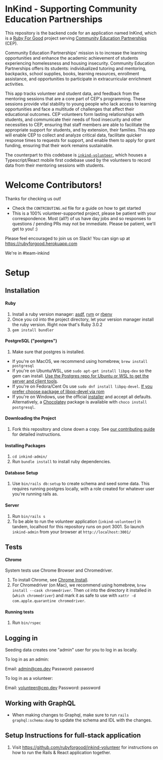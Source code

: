 # InKind - Supporting Community Education Partnerships

This repository is the backend code for an application named InKind, which is a [Ruby For Good](https://rubyforgood.org/) project serving [Community Education Partnerships](https://www.cep.ngo/) (CEP).

Community Education Partnerships' mission is to increase the learning opportunities and enhance the academic achievement of students experiencing homelessness and housing insecurity. Community Education Partnerships offers its students: individualized tutoring and mentoring, backpacks, school supplies, books, learning resources, enrollment assistance, and opportunities to participate in extracurricular enrichment activities.

This app tracks volunteer and student data, and feedback from the mentoring sessions that are a core part of CEP's programming. These sessions provide vital stability to young people who lack access to learning opportunities and face a multitude of challenges that affect their educational outcomes. CEP volunteers form lasting relationships with students, and communicate their needs of food insecurity and other necessities to CEP, ensuring that staff members are able to facilitate the appropriate support for students, and by extension, their families. This app will enable CEP to collect and analyze critical data, facilitate quicker response times to requests for support, and enable them to apply for grant funding, ensuring that their work remains sustainable.

The counterpart to this codebase is [`inkind-volunteer`](https://github.com/rubyforgood/inkind-volunteer), which houses a Typescript/React mobile first codebase used by the volunteers to record data from their mentoring sessions with students.

# Welcome Contributors!

Thanks for checking us out!
  - Check the `CONTRIBUTING.md` file for a guide on how to get started
  - This is a 100% volunteer-supported project, please be patient with your correspondence. Most (all?) of us have day jobs and so responses to questions / pending PRs may not be immediate. Please be patient, we'll get to you! :)

Please feel encouraged to join us on Slack! You can sign up at https://rubyforgood.herokuapp.com

We're in #team-inkind

# Setup

## Installation

#### Ruby

1. Install a ruby version manager: [asdf](https://asdf-vm.com/guide/getting-started.html#_1-install-dependencies), [rvm](https://rvm.io/) or [rbenv](https://github.com/rbenv/rbenv)
1. Once you cd into the project directory, let your version manager install the ruby version. Right now that's Ruby 3.0.2
1. `gem install bundler`

#### PostgreSQL ("postgres")

1. Make sure that postgres is installed.
  - If you're on MacOS, we recommend using homebrew, `brew install postgresql`
  - If you're on Ubuntu/WSL, use `sudo apt-get install libpq-dev` so the gem can install. [Use the Postgres repo for Ubuntu or WSL to get the server and client tools](https://www.postgresql.org/download/linux/ubuntu/).
  - If you're on Fedora/Cent Os use `sudo dnf install libpq-devel`. [If you prefer choose package of libpq-devel via rpm](https://pkgs.org/download/libpq-devel)
  - If you're on Windows, use the official [installer](https://www.postgresql.org/download/windows/) and accept all defaults.  Alternatively, a [Chocolatey](https://chocolatey.org/packages/postgresql) package is available with `choco install postgresql`.

#### Downloading the Project

1. Fork this repository and clone down a copy. See [our contributing guide](CONTRIBUTING.md) for detailed instructions.

#### Installing Packages

1. `cd inkind-admin/`
1. Run `bundle install` to install ruby dependencies.

#### Database Setup

1. Use `bin/rails db:setup` to create schema and seed some data. This requires running postgres locally, with a role created for whatever user you're running rails as.

#### Server

1. Run `bin/rails s`
1. To be able to run the volunteer application (`inkind-volunteer`) in tandem, localhost for this repository runs on port 3001. So launch `inkind-admin` from your browser at `http://localhost:3001/`

## Tests

#### Chrome

System tests use Chrome Browser and Chromedriver.

1. To install Chrome, see [Chrome Install](https://support.google.com/chrome/answer/95346?hl=en&ref_topic=7439538).
1. For Chromedriver (on Mac), we recommend using homebrew, `brew install --cask chromedriver`. Then `cd` into the directory it installed in (`which chromedriver`) and mark it as safe to use with `xattr -d com.apple.quarantine chromedriver`.

#### Running tests

1. Run `bin/rspec`

## Logging in

Seeding data creates one "admin" user for you to log in as locally.

To log in as an admin:

Email: admin@cep.dev
Password: password

To log in as a volunteer:

Email: volunteer@cep.dev
Password: password

## Working with GraphQL

- When making changes to Graphql, make sure to run `rails graphql:schema:dump` to update the schema and IDL with the changes.

## Setup Instructions for full-stack application

1. Visit https://github.com/rubyforgood/inkind-volunteer for instructions on how to run the Rails & React application together.
